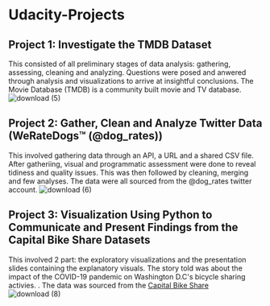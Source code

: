 # Udacity-Projects

## Project 1: Investigate the TMDB Dataset

This consisted of all preliminary stages of data analysis: gathering, assessing, cleaning and analyzing. Questions were posed and anwered through analysis and visualizations to arrive at insightful conclusions.
The Movie Database (TMDB) is a community built movie and TV database.
![download (5)](https://user-images.githubusercontent.com/85615800/177215379-a81dde83-f9f9-4797-8fed-7866ed2ae59a.png)

## Project 2:  Gather, Clean and Analyze Twitter Data (WeRateDogs™ (@dog_rates))

This involved gathering data through an API, a URL and a shared CSV file. After gatheriing, visual and programmatic assessment were done to reveal tidiness and quality issues. This was then followed by cleaning, merging and few analyses.
The data were all sourced from the @dog_rates twitter account.
![download (6)](https://user-images.githubusercontent.com/85615800/177217106-bce61c23-9514-41df-9c2b-1b5ffcc3602a.png)


## Project 3: Visualization Using Python to Communicate and Present Findings from the Capital Bike Share Datasets

This involved 2 part: the exploratory visualizations and the presentation slides containing the explanatory visuals. The story told was about the impact of the COVID-19 pandemic on Washington D.C's bicycle sharing activies. . 
The data was sourced from the [Capital Bike Share](https://s3.amazonaws.com/capitalbikeshare-data/index.html)
![download (8)](https://user-images.githubusercontent.com/85615800/177217638-40f24b42-50c1-4b4f-9dc1-686842aa0882.png)

